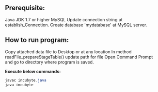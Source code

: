 
## Prerequisite:
Java JDK 1.7 or higher 
MySQL
Update connection string at establish_Connection. Create database 'mydatabase' at MySQL server.


## How to run program:
Copy attached data file to Desktop or at any location
In method readFile_prepareStageTable() update path for file
Open Command Prompt and go to directory where program is saved.

**Execute below commands:**
```java
javac incubyte.java
java incubyte
